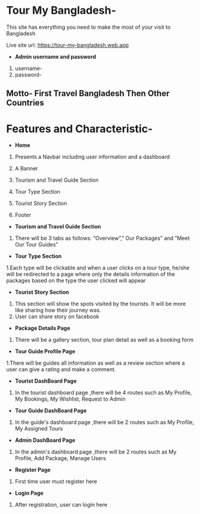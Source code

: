 # Tour My Bangladesh-  
This site has everything you need to make the most of your visit to Bangladesh

Live site url: https://tour-my-bangladesh.web.app
- **Admin username and password** 
1. username- 
2. password-
## Motto- First Travel Bangladesh Then Other Countries


# Features and Characteristic-
- **Home** 
1. Presents a Navbar including user information and a dashboard
2. A Banner 
2. Tourism and Travel Guide Section
3. Tour Type Section
4. Tourist Story Section

5. Footer 

- **Tourism and Travel Guide Section** 
1. There will be 3 tabs as follows: “Overview”,” Our Packages” and ”Meet Our Tour Guides”


- **Tour Type Section**
   
1.Each type will be clickable and when a user clicks on a tour type, he/she will be redirected to a page where only the details information of the packages based on the type the user clicked will appear

- **Tourist Story Section**
   
1. This section will show the spots visited by the tourists. It will be more like sharing how
their journey was.
2. User can share story on facebook


- **Package Details Page** 
1. There will be a gallery section, tour plan detail as well as a booking form 

- **Tour Guide Profile Page**
  
1.There will be guides all information as well as a review section where a user can give a rating and make a comment.
- **Tourist DashBoard Page**
1. In the tourist dashboard page ,there will be 4 routes such as My Profile, My Bookings, My Wishlist, Request to Admin
- **Tour Guide DashBoard Page**
1. In the guide's dashboard page ,there will be 2 routes such as My Profile, My Assigned Tours
- **Admin DashBoard Page**
1. In the admin's dashboard page ,there will be 2 routes such as My Profile, Add Package, Manage Users

- **Register Page** 
1. First time user must register here
- **Login Page** 
1. After registration, user can login here








